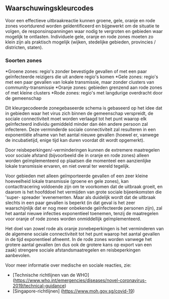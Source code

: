 ## Waarschuwingskleurcodes

Voor een effectieve uitbraakreactie kunnen groene, gele, oranje en rode zones voortdurend worden geïdentificeerd en bijgewerkt om de situatie te volgen, de responsinspanningen waar nodig te vergroten en gebieden waar mogelijk te ontlasten. Individuele gele, oranje en rode zones moeten zo klein zijn als praktisch mogelijk (wijken, stedelijke gebieden, provincies / districten, staten).

### Soorten zones

*Groene zones: regio's zonder bevestigde gevallen of met een paar geïnfecteerde reizigers die uit andere regio's komen
*Gele zones: regio's met een paar gevallen van lokale transmissie, maar zonder clusters van community-transmissie
*Oranje zones: gebieden grenzend aan rode zones of met kleine clusters
*Rode zones: regio's met langdurige overdracht door de gemeenschap


Dit kleurgecodeerde zonegebaseerde schema is gebaseerd op het idee dat in gebieden waar het virus zich binnen de gemeenschap verspreidt, de sociale connectiviteit moet worden verlaagd tot het punt waarop elk geïnfecteerd individu gemiddeld minder dan één andere persoon zal infecteren. Deze verminderde sociale connectiviteit zal resulteren in een exponentiële afname van het aantal nieuwe gevallen (hoewel er, vanwege de incubatietijd, enige tijd kan duren voordat dit wordt opgemerkt).

Door reisbeperkingen/-verminderingen kunnen de extremere maatregelen voor sociale afstand (bijvoorbeeld die in oranje en rode zones) alleen worden geïmplementeerd op plaatsen die momenteel een aanzienlijke lokale transmissie ervaren, en niet overal ter wereld tegelijk.

Voor gebieden met alleen geïmporteerde gevallen of een zeer kleine hoeveelheid lokale transmissie (groene en gele zones), kan contacttracering voldoende zijn om te voorkomen dat de uitbraak groeit, en daarom is het hoofddoel het vermijden van grote sociale bijeenkomsten die 'super- spreader 'evenementen. Maar als duidelijk wordt dat de uitbraak slechts in een paar gevallen is beperkt (in dat geval is het zeer waarschijnlijk dat er nog meer onbekende geïnfecteerde personen zijn), zal het aantal nieuwe infecties exponentieel toenemen, tenzij de maatregelen voor oranje of rode zones worden onmiddellijk geïmplementeerd.

Het doel van zowel rode als oranje zonebeperkingen is het verminderen van de algemene sociale connectiviteit tot het punt waarop het aantal gevallen in de tijd exponentieel afneemt. In de rode zones worden vanwege het grotere aantal gevallen (en dus ook de grotere kans op export van een zaak) strengere sociale afstandsmaatregelen en reisbeperkingen aanbevolen.

Voor meer informatie over medische en sociale reacties, zie:

* [Technische richtlijnen van de WHO] (https://www.who.int/emergencies/diseases/novel-coronavirus-2019/technical-guidance)
* [Singapore-richtlijnen] (https://www.moh.gov.sg/covid-19)
